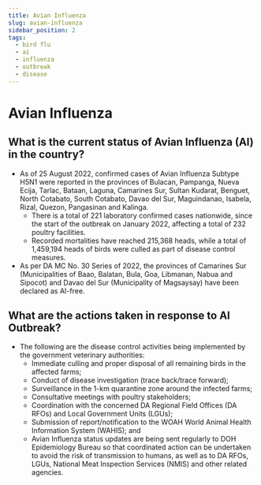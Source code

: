 ```yaml
---
title: Avian Influenza
slug: avian-influenza
sidebar_position: 2
tags:
  - bird flu
  - ai
  - influenza
  - outbreak
  - disease
---
```


# Avian Influenza

## What is the current status of Avian Influenza (AI) in the country?
- As of 25 August 2022, confirmed cases of Avian Influenza Subtype H5N1 were reported in the provinces of Bulacan, Pampanga, Nueva Ecija, Tarlac, Bataan, Laguna, Camarines Sur, Sultan Kudarat, Benguet, North Cotabato, South Cotabato, Davao del Sur, Maguindanao, Isabela, Rizal, Quezon, Pangasinan and Kalinga.
  - There is a total of 221 laboratory confirmed cases nationwide, since the start of the outbreak on January 2022, affecting a total of 232 poultry facilities.
  - Recorded mortalities have reached 215,368 heads, while a total of 1,459,194 heads of birds were culled as part of disease control measures.
- As per DA MC No. 30 Series of 2022, the provinces of Camarines Sur (Municipalities of Baao, Balatan, Bula, Goa, Libmanan, Nabua and Sipocot) and Davao del Sur (Municipality of Magsaysay) have been declared as AI-free.


## What are the actions taken in response to AI Outbreak?
- The following are the disease control activities being implemented by the government veterinary authorities:
  - Immediate culling and proper disposal of all remaining birds in the affected farms;
  - Conduct of disease investigation (trace back/trace forward);
  - Surveillance in the 1-km quarantine zone around the infected farms;
  - Consultative meetings with poultry stakeholders;
  - Coordination with the concerned DA Regional Field Offices (DA RFOs) and Local Government Units (LGUs);
  - Submission of report/notification to the WOAH World Animal Health Information System (WAHIS); and
  - Avian Influenza status updates are being sent regularly to DOH Epidemiology Bureau so that coordinated action can be undertaken to avoid the risk of transmission to humans, as well as to DA RFOs, LGUs, National Meat Inspection Services (NMIS) and other related agencies.
